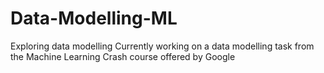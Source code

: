 # Data-Modelling-ML
Exploring data modelling
Currently working on a data modelling task from the Machine Learning Crash course offered by Google

